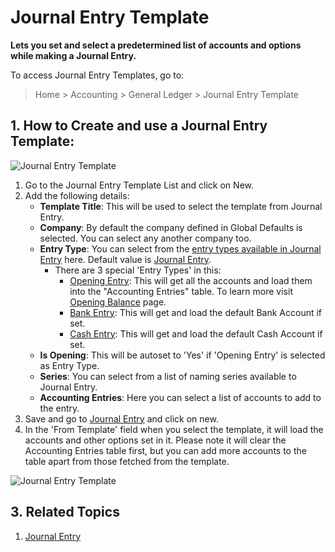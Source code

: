 <!-- add-breadcrumbs -->
# Journal Entry Template

**Lets you set and select a predetermined list of accounts and options while making a Journal Entry.**

To access Journal Entry Templates, go to:

> Home > Accounting > General Ledger > Journal Entry Template

## 1. How to Create and use a Journal Entry Template:

<img class="screenshot" alt="Journal Entry Template" src="{{docs_base_url}}/assets/img/accounts/journal-entry-template-1.png">

  1. Go to the Journal Entry Template List and click on New.
  2. Add the following details:
      * **Template Title**: This will be used to select the template from Journal Entry.
      * **Company**: By default the company defined in Global Defaults is selected. You can select any another company too.
      * **Entry Type**: You can select from the [entry types available in Journal Entry](/user/manual/en/accounts/journal-entry#3-journal-entry-types) here. Default value is [Journal Entry](/user/manual/en/accounts/journal-entry#31-journal-entry).
        * There are 3 special 'Entry Types' in this:
          * [Opening Entry](/user/manual/en/accounts/journal-entry#311-opening-entry): This will get all the accounts and load them into the "Accounting Entries" table. To learn more visit [Opening Balance](/user/manual/en/accounts/opening-balance) page.
          * [Bank Entry](/user/manual/en/accounts/journal-entry#33-bank-entry): This will get and load the default Bank Account if set.
          * [Cash Entry](/user/manual/en/accounts/journal-entry#34-cash-entry): This will get and load the default Cash Account if set.
      * **Is Opening**: This will be autoset to 'Yes' if 'Opening Entry' is selected as Entry Type.
      * **Series**: You can select from a list of naming series available to Journal Entry.
      * **Accounting Entries**: Here you can select a list of accounts to add to the entry.
  3. Save and go to [Journal Entry](/user/manual/en/accounts/journal-entry#1-how-to-create-a-journal-entry) and click on new.
  4. In the 'From Template' field when you select the template, it will load the accounts and other options set in it. Please note it will clear the Accounting Entries table first, but you can add more accounts to the table apart from those fetched from the template.

<img class="screenshot" alt="Journal Entry Template" src="{{docs_base_url}}/assets/img/accounts/journal-entry-template-2.gif">

## 3. Related Topics
  1. [Journal Entry](/user/manual/en/accounts/journal-entry)